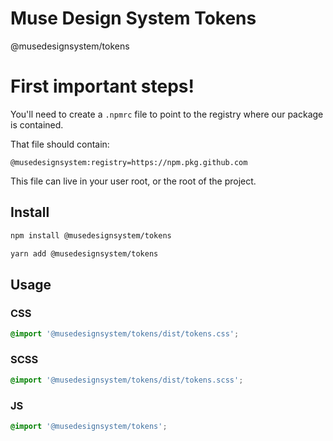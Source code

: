 # Muse Design System Tokens

@musedesignsystem/tokens

# First important steps!

You'll need to create a `.npmrc` file to point to the registry where our package is contained.

That file should contain:

```
@musedesignsystem:registry=https://npm.pkg.github.com
```

This file can live in your user root, or the root of the project.

## Install

```sh
npm install @musedesignsystem/tokens
```

```sh
yarn add @musedesignsystem/tokens
```

## Usage

### CSS

```css
@import '@musedesignsystem/tokens/dist/tokens.css';
```

### SCSS

```css
@import '@musedesignsystem/tokens/dist/tokens.scss';
```

### JS

```css
@import '@musedesignsystem/tokens';
```
